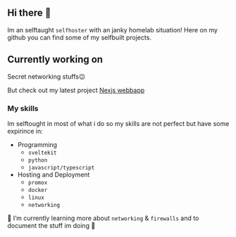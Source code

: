 ## Hi there 👋
Im an selftaught `selfhoster` with an janky homelab situation! 
Here on my github you can find some of my selfbuilt projects. 

## Currently working on 
Secret networking stuffs😉

But check out my latest project [Nexjs webbapp](https://github.com/coffedahl/webbapp-nextjs)

### My skills
Im selftought in most of what i do so my skills are not perfect but have some expirince in:
- Programming
  - `sveltekit`
  - `python`
  - `javascript/typescript`
- Hosting and Deployment
  - `promox`
  - `docker`
  - `linux`
  - `networking`

🌱 I’m currently learning more about `networking` & `firewalls` and to document the stuff im doing 🙈

<!--
**coffedahl/coffedahl** is a ✨ _special_ ✨ repository because its `README.md` (this file) appears on your GitHub profile.

Here are some ideas to get you started:

- 🔭 I’m currently working on ...
- 👯 I’m looking to collaborate on ...
- 🤔 I’m looking for help with ...
- 💬 Ask me about ...
- 📫 How to reach me: ...
- 😄 Pronouns: ...

-->
